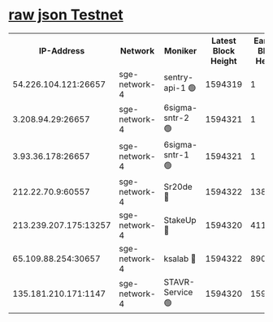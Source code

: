 
[raw json Testnet](https://rpc-check.sget.stavr.tech/sget/rpc-sget-result.json)
=


<table><tr><th>IP-Address</th><th>Network</th><th>Moniker</th><th>Latest Block Height</th><th>Earliest Block Height</th><th>Catching Up</th><th>Tx Index</th><th>Voting Power</th><th>Scan Time</th></tr><tr><td>54.226.104.121:26657</td><td>sge-network-4</td><td>sentry-api-1 🟢</td><td>1594319</td><td>1</td><td>False</td><td>on</td><td>0</td><td>2024-02-16T11:16:13.707217823UTC</td></tr><tr><td>3.208.94.29:26657</td><td>sge-network-4</td><td>6sigma-sntr-2 🟢</td><td>1594321</td><td>1</td><td>False</td><td>on</td><td>0</td><td>2024-02-16T11:16:23.677329453UTC</td></tr><tr><td>3.93.36.178:26657</td><td>sge-network-4</td><td>6sigma-sntr-1 🟢</td><td>1594321</td><td>1</td><td>False</td><td>on</td><td>0</td><td>2024-02-16T11:16:26.411179868UTC</td></tr><tr><td>212.22.70.9:60557</td><td>sge-network-4</td><td>Sr20de 🔴</td><td>1594322</td><td>138001</td><td>False</td><td>on</td><td>104</td><td>2024-02-16T11:16:33.345174321UTC</td></tr><tr><td>213.239.207.175:13257</td><td>sge-network-4</td><td>StakeUp 🔴</td><td>1594320</td><td>411001</td><td>False</td><td>off</td><td>100</td><td>2024-02-16T11:16:22.732754689UTC</td></tr><tr><td>65.109.88.254:30657</td><td>sge-network-4</td><td>ksalab 🔴</td><td>1594322</td><td>890001</td><td>False</td><td>off</td><td>2161</td><td>2024-02-16T11:16:30.865028660UTC</td></tr><tr><td>135.181.210.171:1147</td><td>sge-network-4</td><td>STAVR-Service 🟢</td><td>1594320</td><td>1592001</td><td>False</td><td>on</td><td>0</td><td>2024-02-16T11:16:23.059014189UTC</td></tr></table>
